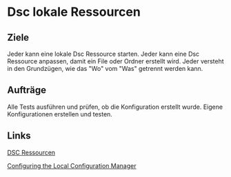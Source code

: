# Dsc lokale Ressourcen

## Ziele 
Jeder kann eine lokale Dsc Ressource starten.
Jeder kann eine Dsc Ressource anpassen, damit ein File oder Ordner erstellt wird.
Jeder versteht in den Grundzügen, wie das "Wo" vom "Was" getrennt werden kann.

## Aufträge
Alle Tests ausführen und prüfen, ob die Konfiguration erstellt wurde.
Eigene Konfigurationen erstellen und testen.

## Links
[DSC Ressourcen](https://github.com/PowerShell/DscResources/tree/master/xDscResources)

[Configuring the Local Configuration Manager](https://msdn.microsoft.com/en-us/powershell/dsc/metaconfig)